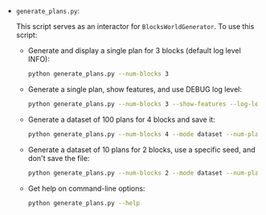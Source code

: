 - `generate_plans.py`:

    This script serves as an interactor for `BlocksWorldGenerator`. To use this script:

    -   Generate and display a single plan for 3 blocks (default log level INFO):
        ```bash
        python generate_plans.py --num-blocks 3
        ```
    -   Generate a single plan, show features, and use DEBUG log level:
        ```bash
        python generate_plans.py --num-blocks 3 --show-features --log-level DEBUG
        ```
    -   Generate a dataset of 100 plans for 4 blocks and save it:
        ```bash
        python generate_plans.py --num-blocks 4 --mode dataset --num-plans 100 --output-file my_dataset_4blocks.json
        ```
    -   Generate a dataset of 10 plans for 2 blocks, use a specific seed, and don't save the file:
        ```bash
        python generate_plans.py --num-blocks 2 --mode dataset --num-plans 10 --seed 42 --output-file NONE
        ```
    -   Get help on command-line options:
        ```bash
        python generate_plans.py --help
        ```
